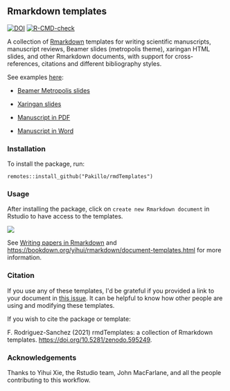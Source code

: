 ## Rmarkdown templates

<!-- badges: start -->
[![DOI](https://zenodo.org/badge/doi/10.5281/zenodo.595249.svg)](https://doi.org/10.5281/zenodo.595249)
[![R-CMD-check](https://github.com/Pakillo/rmdTemplates/workflows/R-CMD-check/badge.svg)](https://github.com/Pakillo/rmdTemplates/actions)
<!-- badges: end -->


A collection of [Rmarkdown](https://rmarkdown.rstudio.com) templates for writing scientific manuscripts, manuscript reviews, Beamer slides (metropolis theme), xaringan HTML slides, and other Rmarkdown documents, with support for cross-references, citations and different bibliography styles. 

See examples [here](https://github.com/Pakillo/rmdTemplates/tree/master/inst/examples):

- [Beamer Metropolis slides](https://github.com/Pakillo/rmdTemplates/tree/master/inst/examples/Beamer_metropolis_example.pdf)

- [Xaringan slides](https://github.com/Pakillo/rmdTemplates/tree/master/inst/examples/slides_xaringan_example.pdf)

- [Manuscript in PDF](https://github.com/Pakillo/rmdTemplates/tree/master/inst/examples/ms_PDF_example.pdf)

- [Manuscript in Word](https://github.com/Pakillo/rmdTemplates/tree/master/inst/examples/ms_Word_example.docx)



### Installation

To install the package, run:

```{r}
remotes::install_github("Pakillo/rmdTemplates")
```


### Usage

After installing the package, click on `create new Rmarkdown document` in Rstudio
to have access to the templates. 

![](https://sites.google.com/site/rodriguezsanchezf/news/writingpapersinrmarkdown/NewRmarkdown.PNG?attredirects=0)

See [Writing papers in Rmarkdown](https://frodriguezsanchez.net/post/writing-papers-in-rmarkdown/) and https://bookdown.org/yihui/rmarkdown/document-templates.html for 
more information.


### Citation

If you use any of these templates, I'd be grateful if you provided a link to your document in [this issue](https://github.com/Pakillo/rmdTemplates/issues/14). It can be helpful to know how other people are using and modifying these templates.

If you wish to cite the package or template:

F. Rodriguez-Sanchez (2021) rmdTemplates: a collection of Rmarkdown templates. https://doi.org/10.5281/zenodo.595249.


### Acknowledgements

Thanks to Yihui Xie, the Rstudio team, John MacFarlane, and all the people contributing to this workflow.

